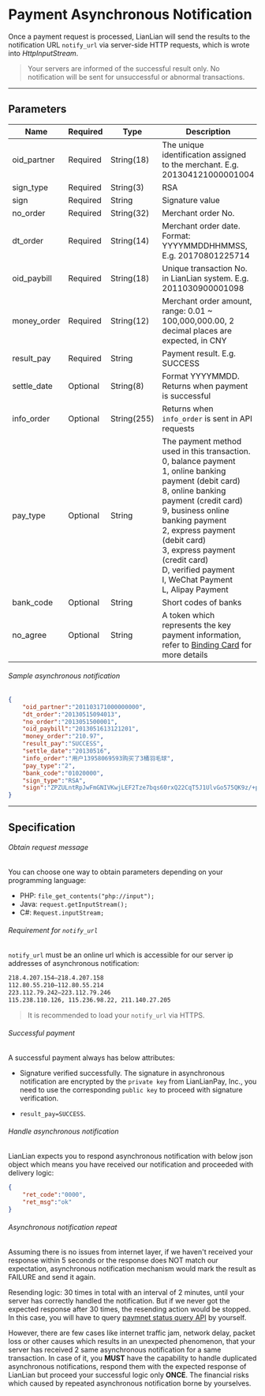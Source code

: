 # Payment Asynchronous Notification

Once a payment request is processed, LianLian will send the results to the notification URL ```notify_url``` via server-side HTTP requests, which is wrote into *HttpInputStream*. 

> Your servers are informed of the successful result only. No notification will be sent for unsuccessful or abnormal transactions. 

***

## Parameters

|Name|Required|Type|Description|
|---|---|---|---|
|oid_partner|Required|String(18)|The unique identification assigned to the merchant. E.g. 201304121000001004|
|sign_type|Required|String(3)|RSA |
|sign|Required|String|Signature value|
|no_order|Required|String(32)|Merchant order No.|
|dt_order|Required|String(14)|Merchant order date. Format: YYYYMMDDHHMMSS, E.g. 20170801225714|
|oid_paybill|Required|String(18)|Unique transaction No. in LianLian system. E.g. 2011030900001098|
|money_order|Required|String(12)|Merchant order amount, range: 0.01 ~ 100,000,000.00, 2 decimal places are expected, in CNY|
|result_pay|Required|String| Payment result. E.g. SUCCESS|
|settle_date|Optional|String(8)| Format YYYYMMDD. Returns when payment is successful|
|info_order|Optional|String(255)| Returns when ```info_order``` is sent in API requests|
|pay_type|Optional|String| The payment method used in this transaction. <br> 0, balance payment <br> 1, online banking payment (debit card) <br> 8, online banking payment (credit card) <br> 9, business online banking payment <br> 2, express payment (debit card) <br> 3, express payment (credit card)<br> D, verified payment <br> I, WeChat Payment <br> L, Alipay Payment| 
|bank_code|Optional|String| Short codes of banks |
|no_agree|Optional|String| A token which represents the key payment information, refer to [Binding Card](easypay.md) for more details |

###### Sample asynchronous notification

```json
{
    "oid_partner":"201103171000000000",
    "dt_order":"20130515094013",
    "no_order":"2013051500001",
    "oid_paybill":"2013051613121201",
    "money_order":"210.97",
    "result_pay":"SUCCESS",
    "settle_date":"20130516",
    "info_order":"用户13958069593购买了3桶羽毛球",
    "pay_type":"2",
    "bank_code":"01020000",
    "sign_type":"RSA", 
    "sign":"ZPZULntRpJwFmGNIVKwjLEF2Tze7bqs60rxQ22CqT5J1UlvGo575QK9z/+p+7E9cOoRoWzqR6xHZ6WVv3dloyGKDR0btvrdqPgUAoeaX/YOWzTh00vwcQ+HBtXE+vPTfAqjCTxiiSJEOY7ATCF1q7iP3sfQxhS0nDUug1LP3OLk="
}
```

***

## Specification

###### Obtain request message

You can choose one way to obtain parameters depending on your programming language:

* PHP: ```file_get_contents("php://input");```
* Java: ```request.getInputStream();```
* C#: ```Request.inputStream;```

###### Requirement for ```notify_url```

```notify_url``` must be an online url which is accessible for our server ip addresses of asynchronous notification:

```html
218.4.207.154–218.4.207.158
112.80.55.210–112.80.55.214
223.112.79.242–223.112.79.246
115.238.110.126, 115.236.98.22, 211.140.27.205
```

> It is recommended to load your ```notify_url``` via HTTPS.

###### Successful payment

A successful payment always has below attributes:

* Signature verified successfully. The signature in asynchronous notification are encrypted by the ```private key``` from LianLianPay, Inc., you need to use the corresponding ```public key``` to proceed with signature verification.

* ```result_pay=SUCCESS```.

###### Handle asynchronous notification

LianLian expects you to respond asynchronous notification with below json object which means you have received our notification and proceeded with delivery logic:

```json
{
    "ret_code":"0000",
    "ret_msg":"ok"
}
```

###### Asynchronous notification repeat

Assuming there is no issues from internet layer, if we haven't received your response within 5 seconds or the response does NOT match our expectation, asynchronous notification mechanism would mark the result as FAILURE and send it again. 

Resending logic: 30 times in total with an interval of 2 minutes, until your server has correctly handled the notification. But if we never got the expected response after 30 times, the resending action would be stopped. In this case,  you will have to query [paymnet status query API](aggregate_payment_result_query.md) by yourself. 

However, there are few cases like internet traffic jam, network delay, packet loss or other causes which results in an unexpected phenomenon, that your server has received 2 same asynchronous notification for a same transaction. In case of it, you **MUST** have the capability to handle duplicated asynchronous notifications, respond them with the expected response of LianLian but proceed your successful logic only **ONCE**. The financial risks which caused by repeated asynchronous notification borne by yourselves.


          